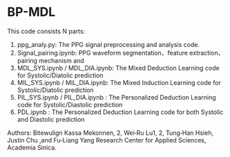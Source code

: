 # BP-MDL


This code consists N parts:

1. ppg_analy.py: The PPG signal preprocessing and analysis code.
2. Signal_pairing.ipynb: PPG waveform segmentation、feature extraction、pairing mechanism and 
3. MDL_SYS.ipynb / MDL_DIA.ipynb: The Mixed Deduction Learning code for Systolic/Diatolic prediction
4. MIL_SYS.ipynb / MIL_DIA.ipynb: The Mixed Induction Learning code for Systolic/Diatolic prediction
5. PIL_SYS.ipynb / PIL_DIA.ipynb : The Personalized Deduction Learning code for Systolic/Diastolic prediction
6. PDL.ipynb : The Personalized Deduction Learning code for both Systolic and Diastolic prediction



Authors: Bitewulign Kassa Mekonnen, 2, Wei‑Ru Lu1, 2, Tung‑Han Hsieh, Justin Chu ,and Fu‑Liang Yang
Research Center for Applied Sciences, Academia Sinica. 
